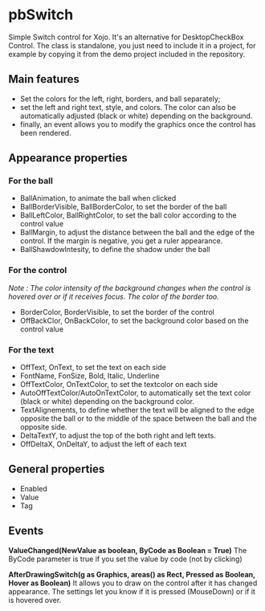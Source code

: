 # pbSwitch
Simple Switch control for Xojo.
It&apos;s an alternative for DesktopCheckBox Control.
The class is standalone, you just need to include it in a project, for example by copying it from the demo project included in the repository.

## Main features

- Set the colors for the left, right, borders, and ball separately;
- set the left and right text, style, and colors. The color can also be automatically adjusted (black or white) depending on the background.
- finally, an event allows you to modify the graphics once the control has been rendered.

## Appearance properties

### For the ball
- BallAnimation, to animate the ball when clicked
- BallBorderVisible, BallBorderColor, to set the border of the ball
- BallLeftColor, BallRightColor, to set the ball color according to the control value
- BallMargin, to adjust the distance between the ball and the edge of the control. If the margin is negative, you get a ruler appearance.
- BallShawdowIntesity, to define the shadow under the ball

### For the control

*Note : The color intensity of the background changes when the control is hovered over or if it receives focus. The color of the border too.*

- BorderColor, BorderVisible, to set the border of the control
- OffBackClor, OnBackColor, to set the background color based on the control value

### For the text
- OffText, OnText, to set the text on each side
- FontName, FonSize, Bold, Italic, Underline
- OffTextColor, OnTextColor, to set the textcolor on each side
- AutoOffTextColor/AutoOnTextColor, to automatically set the text color (black or white) depending on the background color.
- TextAlignements, to define whether the text will be aligned to the edge opposite the ball or to the middle of the space between the ball and the opposite side.
- DeltaTextY, to adjust the top of the both right and left texts.
- OffDeltaX, OnDeltaY, to adjust the left of each text

## General properties
- Enabled
- Value
- Tag

## Events
**ValueChanged(NewValue as boolean, ByCode as Boolean = True)**
The ByCode parameter is true if you set the value by code (not by clicking)

**AfterDrawingSwitch(g as Graphics, areas() as Rect, Pressed as Boolean, Hover as Boolean)**
It allows you to draw on the control after it has changed appearance. The settings let you know if it is pressed (MouseDown) or if it is hovered over.
